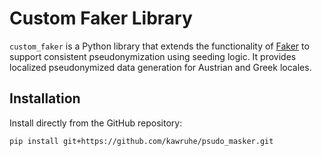 # Custom Faker Library

`custom_faker` is a Python library that extends the functionality of [Faker](https://faker.readthedocs.io/en/master/) to support consistent pseudonymization using seeding logic. It provides localized pseudonymized data generation for Austrian and Greek locales.

## Installation

Install directly from the GitHub repository:

```bash
pip install git+https://github.com/kawruhe/psudo_masker.git
